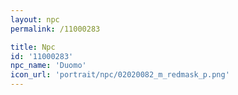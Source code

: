 ```yaml
---
layout: npc
permalink: /11000283

title: Npc
id: '11000283'
npc_name: 'Duomo'
icon_url: 'portrait/npc/02020082_m_redmask_p.png'
---
```

